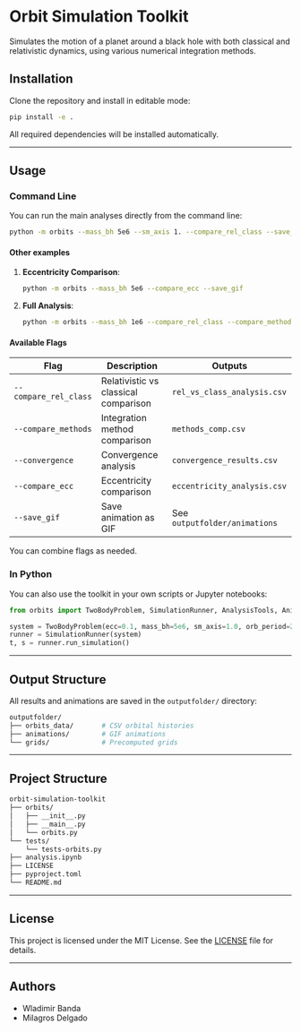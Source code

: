 # Orbit Simulation Toolkit

Simulates the motion of a planet around a black hole with both classical and relativistic dynamics, using various numerical integration methods.

## Installation

Clone the repository and install in editable mode:

```bash
pip install -e .
```

All required dependencies will be installed automatically.

---

## Usage

### Command Line

You can run the main analyses directly from the command line:

```bash
python -m orbits --mass_bh 5e6 --sm_axis 1. --compare_rel_class --save_gif
```

#### Other examples

1. **Eccentricity Comparison**:

   ```bash
   python -m orbits --mass_bh 5e6 --compare_ecc --save_gif
   ```

2. **Full Analysis**:

   ```bash
   python -m orbits --mass_bh 1e6 --compare_rel_class --compare_methods --convergence
   ```

#### Available Flags

| Flag                  | Description                          | Outputs                      |
|-----------------------|--------------------------------------|------------------------------|
| `--compare_rel_class` | Relativistic vs classical comparison | `rel_vs_class_analysis.csv`  |
| `--compare_methods`   | Integration method comparison        | `methods_comp.csv`           |
| `--convergence`       | Convergence analysis                 | `convergence_results.csv`    |
| `--compare_ecc`       | Eccentricity comparison              | `eccentricity_analysis.csv`  |
| `--save_gif`          | Save animation as GIF                | See `outputfolder/animations`|

You can combine flags as needed.

### In Python

You can also use the toolkit in your own scripts or Jupyter notebooks:

```python
from orbits import TwoBodyProblem, SimulationRunner, AnalysisTools, AnimationCreator

system = TwoBodyProblem(ecc=0.1, mass_bh=5e6, sm_axis=1.0, orb_period=2, method='RK3')
runner = SimulationRunner(system)
t, s = runner.run_simulation()
```

---

## Output Structure

All results and animations are saved in the `outputfolder/` directory:

```bash
outputfolder/
├── orbits_data/       # CSV orbital histories
├── animations/        # GIF animations
└── grids/             # Precomputed grids
```

---

## Project Structure

```bash
orbit-simulation-toolkit
├── orbits/
│   ├── __init__.py
│   ├── __main__.py
│   └── orbits.py
└── tests/
    └── tests-orbits.py
├── analysis.ipynb
├── LICENSE
├── pyproject.toml
└── README.md
```

---

## License

This project is licensed under the MIT License. See the [LICENSE](LICENSE) file for details.

---

## Authors

- Wladimir Banda
- Milagros Delgado
